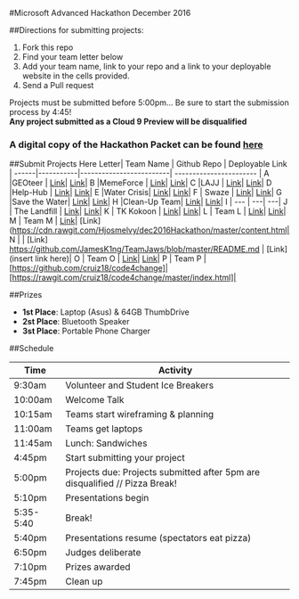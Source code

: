 #Microsoft Advanced Hackathon December 2016

##Directions for submitting projects:
1. Fork this repo
2. Find your team letter below
3. Add your team name, link to your repo and a link to your deployable website in the cells provided.
4. Send a Pull request

Projects must be submitted before 5:00pm... Be sure to start the submission process by 4:45!  
**Any project submitted as a Cloud 9 Preview will be disqualified**

### A digital copy of the Hackathon Packet can be found [here](https://docs.google.com/document/d/1_5A_7kOpoXuPOsdFP_FGPwwH2Ny7AJI5IhSqT32NZ4c/edit?usp=sharing)

##Submit Projects Here
Letter| Team Name |        Github Repo      |      Deployable Link    | 
------|-----------|-------------------------| ----------------------- |
A     |GEOteer  | [Link](https://github.com/jpprieto/GEOteer)| [Link](https://rawgit.com/jpprieto/GEOteer/master/page1.html)|
B     |MemeForce          | [Link](https://github.com/mdepuy/trashcollection)| [Link](https://cdn.rawgit.com/mdepuy/trashcollection/v1.1/intro.html)|
C     |LAJJ           | [Link](https://github.com/joelc1337/scriptEdDecHackathon/blob/master/scenario.html)| [Link](https://cdn.rawgit.com/joelc1337/scriptEdDecHackathon/master/scenario.html)|
D     |Help-Hub | [Link](https://github.com/Andrea-Cajamarca/dec2016Hackathon)| [Link](https://cdn.rawgit.com/Andrea-Cajamarca/dec2016Hackathon/master/Help-Hub/Drugs/drugs.html)|
E     |Water Crisis| [Link](https://github.com/Kayahma23/Water-Crisis)| [Link](https://rawgit.com/Kayahma23/Water-Crisis/master/home.html)|
F     |     Swaze      | [Link](https://github.com/franklin97/wazeforefugees)| [Link](https://preview.c9users.io/franklin97/syrianrefugees1/final.html?_c9_id=livepreview0&_c9_host=https://ide.c9.io)|
G     |Save the Water| [Link](https://github.com/jocelynr/environmental-hackathon)| [Link](https://cdn.rawgit.com/jocelynr/environmental-hackathon/master/index.html)|
H     |Clean-Up Team| [Link](https://github.com/EpicHoward/hackathon)| [Link](https://epichoward.github.io/hackathon/)|
I     |      ---  | ---| ---|
J     | The Landfill | [Link](https://github.com/rosarivera123/scripted-hackathon-2016)| [Link](https://cdn.rawgit.com/rosarivera123/scripted-hackathon-2016/master/intro-page.html)|
K     |     TK Kokoon      | [Link](https://github.com/evelyncarrera22/team_k)| [Link](https://cdn.rawgit.com/evelyncarrera22/team_k/master/firstpage.html)|
L     |      Team L     | [Link](https://github.com/kevinhui98/hackathon_2016_team_L)| [Link](https://cdn.rawgit.com/ameier38/hackathon_2016_team_L/master/index.html)|
M     |       Team M    | [Link](https://github.com/Hjosmelvy/dec2016Hackathon/blob/master/content.html)| [Link](https://cdn.rawgit.com/Hjosmelvy/dec2016Hackathon/master/content.html|
N     |           | [Link] https://github.com/JamesK1ng/TeamJaws/blob/master/README.md | [Link](insert link here)|
O     |    Team O       | [Link](https://github.com/azizyokubjonov/let-s-talk)| [Link](https://rawgit.com/azizyokubjonov/let-s-talk/master/index.html)|
P     |     Team P      | [https://github.com/cruiz18/code4change]| [https://rawgit.com/cruiz18/code4change/master/index.html]|
		

##Prizes
* **1st Place**: Laptop (Asus) & 64GB ThumbDrive
* **2st Place**: Bluetooth Speaker
* **3st Place**: Portable Phone Charger 


##Schedule

Time         | Activity        | 
--------------------|------------------|
9:30am | Volunteer and Student Ice Breakers   | 
10:00am       | Welcome Talk    | 
10:15am  | Teams start wireframing & planning      | 
11:00am      | Teams get laptops  | 
11:45am           | Lunch: Sandwiches    | 
4:45pm           | Start submitting your project   | 
5:00pm         | Projects due: Projects submitted after 5pm are disqualified // Pizza Break!      |
5:10pm         | Presentations begin     | 
5:35-5:40            | Break!   | 
5:40pm           | Presentations resume (spectators eat pizza) |
6:50pm           | Judges deliberate | 
7:10pm           | Prizes awarded |
7:45pm           | Clean up |
